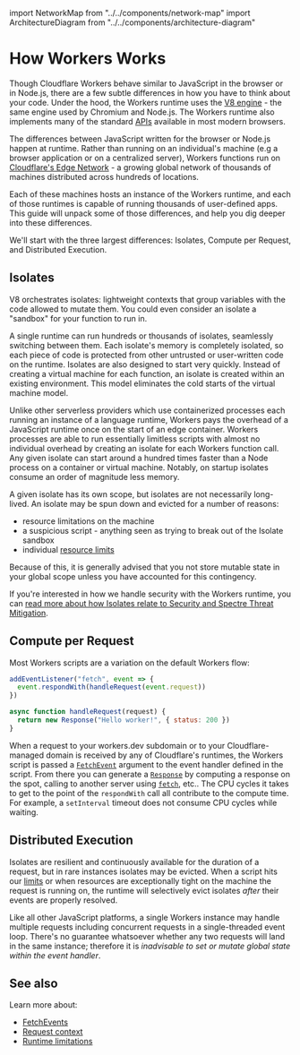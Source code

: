 import NetworkMap from "../../components/network-map"
import ArchitectureDiagram from "../../components/architecture-diagram"

# How Workers Works

Though Cloudflare Workers behave similar to JavaScript in the browser or in Node.js, there are a few subtle differences in how you have to think about your code. Under the hood, the Workers runtime uses the [V8 engine](https://v8.dev/) - the same engine used by Chromium and Node.js. The Workers runtime also implements many of the standard [APIs](/runtime-apis) available in most modern browsers.

The differences between JavaScript written for the browser or Node.js happen at runtime. Rather than running on an individual's machine (e.g a browser application or on a centralized server), Workers functions run on [Cloudflare's Edge Network](https://www.cloudflare.com/network/) - a growing global network of thousands of machines distributed across hundreds of locations.

<figure><NetworkMap/></figure>

Each of these machines hosts an instance of the Workers runtime, and each of those runtimes is capable of running thousands of user-defined apps. This guide will unpack some of those differences, and help you dig deeper into these differences.

We'll start with the three largest differences: Isolates, Compute per Request, and Distributed Execution.

## Isolates

V8 orchestrates isolates: lightweight contexts that group variables with the code allowed to mutate them. You could even consider an isolate a "sandbox" for your function to run in.

A single runtime can run hundreds or thousands of isolates, seamlessly switching between them. Each isolate's memory is completely isolated, so each piece of code is protected from other untrusted or user-written code on the runtime. Isolates are also designed to start very quickly. Instead of creating a virtual machine for each function, an isolate is created within an existing environment. This model eliminates the cold starts of the virtual machine model.

<figure><ArchitectureDiagram/></figure>

Unlike other serverless providers which use containerized processes each running an instance of a language runtime, Workers pays the overhead of a JavaScript runtime once on the start of an edge container. Workers processes are able to run essentially limitless scripts with almost no individual overhead by creating an isolate for each Workers function call. Any given isolate can start around a hundred times faster than a Node process on a container or virtual machine. Notably, on startup isolates consume an order of magnitude less memory.

A given isolate has its own scope, but isolates are not necessarily long-lived. An isolate may be spun down and evicted for a number of reasons:

- resource limitations on the machine
- a suspicious script - anything seen as trying to break out of the Isolate sandbox
- individual [resource limits](/platform/limits)

Because of this, it is generally advised that you not store mutable state in your global scope unless you have accounted for this contingency.

If you're interested in how we handle security with the Workers runtime, you can [read more about how Isolates relate to Security and Spectre Threat Mitigation](/learning/security-model).

## Compute per Request

Most Workers scripts are a variation on the default Workers flow:

```js
addEventListener("fetch", event => {
  event.respondWith(handleRequest(event.request))
})

async function handleRequest(request) {
  return new Response("Hello worker!", { status: 200 })
}
```

When a request to your workers.dev subdomain or to your Cloudflare-managed domain is received by any of Cloudflare's runtimes, the Workers script is passed a [`FetchEvent`](/runtime-apis/fetch-event) argument to the event handler defined in the script. From there you can generate a [`Response`](/runtime-apis/response) by computing a response on the spot, calling to another server using [`fetch`](/runtime-apis/fetch), etc.. The CPU cycles it takes to get to the point of the `respondWith` call all contribute to the compute time. For example, a `setInterval` timeout does not consume CPU cycles while waiting.

## Distributed Execution

Isolates are resilient and continuously available for the duration of a request, but in rare instances isolates may be evicted. When a script hits our [limits](/reference/platform/limits) or when resources are exceptionally tight on the machine the request is running on, the runtime will selectively evict isolates _after_ their events are properly resolved.

Like all other JavaScript platforms, a single Workers instance may handle multiple requests including concurrent requests in a single-threaded event loop. There's no guarantee whatsoever whether any two requests will land in the same instance; therefore it is _inadvisable to set or mutate global state within the event handler_.

## See also

Learn more about:

- [FetchEvents](/runtime-apis/fetch-event)
- [Request context](/runtime-apis/request)
- [Runtime limitations](/platform/limits)
